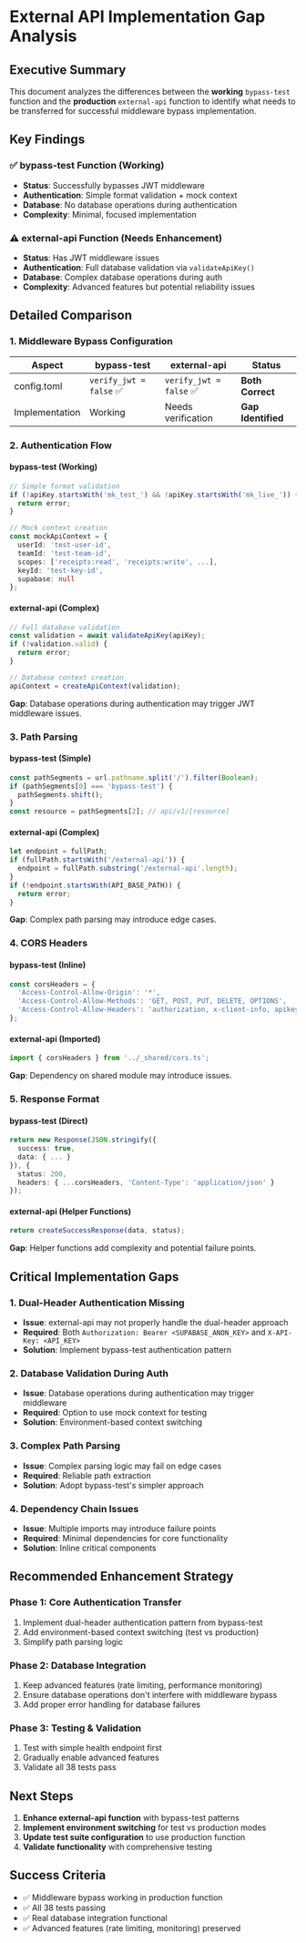 # External API Implementation Gap Analysis

## Executive Summary

This document analyzes the differences between the **working** `bypass-test` function and the **production** `external-api` function to identify what needs to be transferred for successful middleware bypass implementation.

## Key Findings

### ✅ **bypass-test Function (Working)**
- **Status**: Successfully bypasses JWT middleware
- **Authentication**: Simple format validation + mock context
- **Database**: No database operations during authentication
- **Complexity**: Minimal, focused implementation

### ⚠️ **external-api Function (Needs Enhancement)**
- **Status**: Has JWT middleware issues
- **Authentication**: Full database validation via `validateApiKey()`
- **Database**: Complex database operations during auth
- **Complexity**: Advanced features but potential reliability issues

## Detailed Comparison

### 1. **Middleware Bypass Configuration**

| Aspect | bypass-test | external-api | Status |
|--------|-------------|--------------|---------|
| config.toml | `verify_jwt = false` ✅ | `verify_jwt = false` ✅ | **Both Correct** |
| Implementation | Working | Needs verification | **Gap Identified** |

### 2. **Authentication Flow**

#### bypass-test (Working)
```typescript
// Simple format validation
if (!apiKey.startsWith('mk_test_') && !apiKey.startsWith('mk_live_')) {
  return error;
}

// Mock context creation
const mockApiContext = {
  userId: 'test-user-id',
  teamId: 'test-team-id',
  scopes: ['receipts:read', 'receipts:write', ...],
  keyId: 'test-key-id',
  supabase: null
};
```

#### external-api (Complex)
```typescript
// Full database validation
const validation = await validateApiKey(apiKey);
if (!validation.valid) {
  return error;
}

// Database context creation
apiContext = createApiContext(validation);
```

**Gap**: Database operations during authentication may trigger JWT middleware issues.

### 3. **Path Parsing**

#### bypass-test (Simple)
```typescript
const pathSegments = url.pathname.split('/').filter(Boolean);
if (pathSegments[0] === 'bypass-test') {
  pathSegments.shift();
}
const resource = pathSegments[2]; // api/v1/[resource]
```

#### external-api (Complex)
```typescript
let endpoint = fullPath;
if (fullPath.startsWith('/external-api')) {
  endpoint = fullPath.substring('/external-api'.length);
}
if (!endpoint.startsWith(API_BASE_PATH)) {
  return error;
}
```

**Gap**: Complex path parsing may introduce edge cases.

### 4. **CORS Headers**

#### bypass-test (Inline)
```typescript
const corsHeaders = {
  'Access-Control-Allow-Origin': '*',
  'Access-Control-Allow-Methods': 'GET, POST, PUT, DELETE, OPTIONS',
  'Access-Control-Allow-Headers': 'authorization, x-client-info, apikey, content-type, x-api-key',
};
```

#### external-api (Imported)
```typescript
import { corsHeaders } from '../_shared/cors.ts';
```

**Gap**: Dependency on shared module may introduce issues.

### 5. **Response Format**

#### bypass-test (Direct)
```typescript
return new Response(JSON.stringify({
  success: true,
  data: { ... }
}), {
  status: 200,
  headers: { ...corsHeaders, 'Content-Type': 'application/json' }
});
```

#### external-api (Helper Functions)
```typescript
return createSuccessResponse(data, status);
```

**Gap**: Helper functions add complexity and potential failure points.

## Critical Implementation Gaps

### 1. **Dual-Header Authentication Missing**
- **Issue**: external-api may not properly handle the dual-header approach
- **Required**: Both `Authorization: Bearer <SUPABASE_ANON_KEY>` and `X-API-Key: <API_KEY>`
- **Solution**: Implement bypass-test authentication pattern

### 2. **Database Validation During Auth**
- **Issue**: Database operations during authentication may trigger middleware
- **Required**: Option to use mock context for testing
- **Solution**: Environment-based context switching

### 3. **Complex Path Parsing**
- **Issue**: Complex parsing logic may fail on edge cases
- **Required**: Reliable path extraction
- **Solution**: Adopt bypass-test's simpler approach

### 4. **Dependency Chain Issues**
- **Issue**: Multiple imports may introduce failure points
- **Required**: Minimal dependencies for core functionality
- **Solution**: Inline critical components

## Recommended Enhancement Strategy

### Phase 1: **Core Authentication Transfer**
1. Implement dual-header authentication pattern from bypass-test
2. Add environment-based context switching (test vs production)
3. Simplify path parsing logic

### Phase 2: **Database Integration**
1. Keep advanced features (rate limiting, performance monitoring)
2. Ensure database operations don't interfere with middleware bypass
3. Add proper error handling for database failures

### Phase 3: **Testing & Validation**
1. Test with simple health endpoint first
2. Gradually enable advanced features
3. Validate all 38 tests pass

## Next Steps

1. **Enhance external-api function** with bypass-test patterns
2. **Implement environment switching** for test vs production modes
3. **Update test suite configuration** to use production function
4. **Validate functionality** with comprehensive testing

## Success Criteria

- ✅ Middleware bypass working in production function
- ✅ All 38 tests passing
- ✅ Real database integration functional
- ✅ Advanced features (rate limiting, monitoring) preserved

